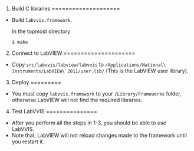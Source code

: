 1. Build C libraries
====================

* Build `labvvis.framework`.

  In the topmost directory

      $ make


2. Connect to LabVIEW
=====================

* Copy `src/labvvis/labview/labvvis` to `/Applications/National\ Instruments/LabVIEW\ 2011/user.lib/` (This is the LabVIEW user library).


3. Deploy
=========

* You must copy `labvvis.framework` to your `/Library/Frameworks` folder, otherwise LabVIEW will not find the required libraries.


4. Test LabVVIS
===============

* After you perform all the steps in 1-3, you should be able to use LabVVIS. 
* Note that, LabVIEW will not reload changes made to the framework until you restart it.
